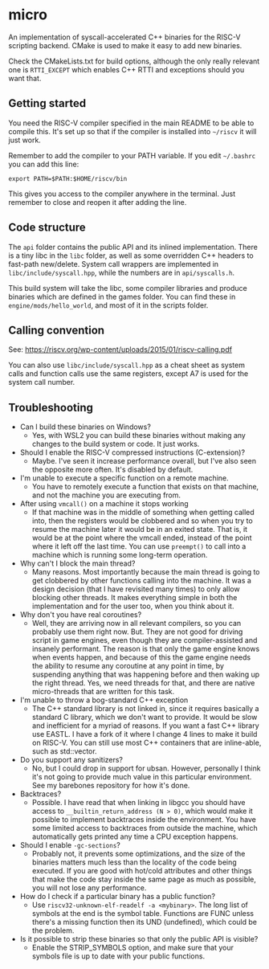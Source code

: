 # micro

An implementation of syscall-accelerated C++ binaries for the RISC-V scripting backend. CMake is used to make it easy to add new binaries.

Check the CMakeLists.txt for build options, although the only really relevant one is `RTTI_EXCEPT` which enables C++ RTTI and exceptions should you want that.


## Getting started

You need the RISC-V compiler specified in the main README to be able to compile this. It's set up so that if the compiler is installed into `~/riscv` it will just work.

Remember to add the compiler to your PATH variable. If you edit `~/.bashrc` you can add this line:
```
export PATH=$PATH:$HOME/riscv/bin
```
This gives you access to the compiler anywhere in the terminal. Just remember to close and reopen it after adding the line.


## Code structure

The `api` folder contains the public API and its inlined implementation. There is a tiny libc in the `libc` folder, as well as some overridden C++ headers to fast-path new/delete. System call wrappers are implemented in `libc/include/syscall.hpp`, while the numbers are in `api/syscalls.h`.

This build system will take the libc, some compiler libraries and produce binaries which are defined in the games folder. You can find these in `engine/mods/hello_world`, and most of it in the scripts folder.


## Calling convention

See: https://riscv.org/wp-content/uploads/2015/01/riscv-calling.pdf

You can also use `libc/include/syscall.hpp` as a cheat sheet as system calls and function calls use the same registers, except A7 is used for the system call number.

## Troubleshooting

- Can I build these binaries on Windows?
	- Yes, with WSL2 you can build these binaries without making any changes to the build system or code. It just works.
- Should I enable the RISC-V compressed instructions (C-extension)?
	- Maybe. I've seen it increase performance overall, but I've also seen the opposite more often. It's disabled by default.
- I'm unable to execute a specific function on a remote machine.
	- You have to remotely execute a function that exists on that machine, and not the machine you are executing from.
- After using `vmcall()` on a machine it stops working
	- If that machine was in the middle of something when getting called into, then the registers would be clobbered and so when you try to resume the machine later it would be in an exited state. That is, it would be at the point where the vmcall ended, instead of the point where it left off the last time. You can use `preempt()` to call into a machine which is running some long-term operation.
- Why can't I block the main thread?
	- Many reasons. Most importantly because the main thread is going to get clobbered by other functions calling into the machine. It was a design decision (that I have revisited many times) to only allow blocking other threads. It makes everything simple in both the implementation and for the user too, when you think about it.
- Why don't you have real coroutines?
	- Well, they are arriving now in all relevant compilers, so you can probably use them right now. But. They are not good for driving script in game engines, even though they are compiler-assisted and insanely performant. The reason is that only the game engine knows when events happen, and because of this the game engine needs the ability to resume any coroutine at any point in time, by suspending anything that was happening before and then waking up the right thread. Yes, we need threads for that, and there are native micro-threads that are written for this task.
- I'm unable to throw a bog-standard C++ exception
	- The C++ standard library is not linked in, since it requires basically a standard C library, which we don't want to provide. It would be slow and inefficient for a myriad of reasons. If you want a fast C++ library use EASTL. I have a fork of it where I change 4 lines to make it build on RISC-V. You can still use most C++ containers that are inline-able, such as std::vector.
- Do you support any sanitizers?
	- No, but I could drop in support for ubsan. However, personally I think it's not going to provide much value in this particular environment. See my barebones repository for how it's done.
- Backtraces?
	- Possible. I have read that when linking in libgcc you should have access to `__builtin_return_address (N > 0)`, which would make it possible to implement backtraces inside the environment. You have some limited access to backtraces from outside the machine, which automatically gets printed any time a CPU exception happens.
- Should I enable `-gc-sections`?
	- Probably not, it prevents some optimizations, and the size of the binaries matters much less than the locality of the code being executed. If you are good with hot/cold attributes and other things that make the code stay inside the same page as much as possible, you will not lose any performance.
- How do I check if a particular binary has a public function?
	- Use `riscv32-unknown-elf-readelf -a <mybinary>`. The long list of symbols at the end is the symbol table. Functions are FUNC unless there's a missing function then its UND (undefined), which could be the problem.
- Is it possible to strip these binaries so that only the public API is visible?
	- Enable the STRIP_SYMBOLS option, and make sure that your symbols file is up to date with your public functions.

